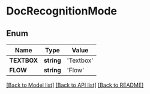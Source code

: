 # DocRecognitionMode

## Enum
Name | Type | Value
------------ | ------------- | -------------
**TEXTBOX** | **string** | 'Textbox'
**FLOW** | **string** | 'Flow'


[[Back to Model list]](../README.md#documentation-for-models) [[Back to API list]](../README.md#documentation-for-api-endpoints) [[Back to README]](../README.md)


